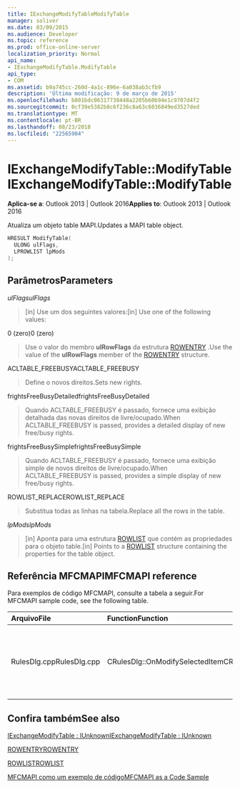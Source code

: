 ```yaml
---
title: IExchangeModifyTableModifyTable
manager: soliver
ms.date: 03/09/2015
ms.audience: Developer
ms.topic: reference
ms.prod: office-online-server
localization_priority: Normal
api_name:
- IExchangeModifyTable.ModifyTable
api_type:
- COM
ms.assetid: b9a745cc-260d-4a1c-896e-6a038ab3cfb9
description: 'Última modificação: 9 de março de 2015'
ms.openlocfilehash: b801bdc06317738448a2205b60b94e1c9707d4f2
ms.sourcegitcommit: 0cf39e5382b8c6f236c8a63c6036849ed3527ded
ms.translationtype: MT
ms.contentlocale: pt-BR
ms.lasthandoff: 08/23/2018
ms.locfileid: "22565904"
---
```

# <a name="iexchangemodifytablemodifytable"></a><span data-ttu-id="cda9d-103">IExchangeModifyTable::ModifyTable</span><span class="sxs-lookup"><span data-stu-id="cda9d-103">IExchangeModifyTable::ModifyTable</span></span>

  
  
<span data-ttu-id="cda9d-104">**Aplica-se a**: Outlook 2013 | Outlook 2016</span><span class="sxs-lookup"><span data-stu-id="cda9d-104">**Applies to**: Outlook 2013 | Outlook 2016</span></span> 
  
<span data-ttu-id="cda9d-105">Atualiza um objeto table MAPI.</span><span class="sxs-lookup"><span data-stu-id="cda9d-105">Updates a MAPI table object.</span></span>
  
```cpp
HRESULT ModifyTable( 
  ULONG ulFlags, 
  LPROWLIST lpMods 
); 

```

## <a name="parameters"></a><span data-ttu-id="cda9d-106">Parâmetros</span><span class="sxs-lookup"><span data-stu-id="cda9d-106">Parameters</span></span>

 <span data-ttu-id="cda9d-107">_ulFlags_</span><span class="sxs-lookup"><span data-stu-id="cda9d-107">_ulFlags_</span></span>
  
> <span data-ttu-id="cda9d-108">[in] Use um dos seguintes valores:</span><span class="sxs-lookup"><span data-stu-id="cda9d-108">[in] Use one of the following values:</span></span> 
    
<span data-ttu-id="cda9d-109">0 (zero)</span><span class="sxs-lookup"><span data-stu-id="cda9d-109">0 (zero)</span></span>
  
> <span data-ttu-id="cda9d-110">Use o valor do membro **ulRowFlags** da estrutura [ROWENTRY](rowentry.md) .</span><span class="sxs-lookup"><span data-stu-id="cda9d-110">Use the value of the **ulRowFlags** member of the [ROWENTRY](rowentry.md) structure.</span></span> 
    
<span data-ttu-id="cda9d-111">ACLTABLE_FREEBUSY</span><span class="sxs-lookup"><span data-stu-id="cda9d-111">ACLTABLE_FREEBUSY</span></span>
  
> <span data-ttu-id="cda9d-112">Define o novos direitos.</span><span class="sxs-lookup"><span data-stu-id="cda9d-112">Sets new rights.</span></span>
    
<span data-ttu-id="cda9d-113">frightsFreeBusyDetailed</span><span class="sxs-lookup"><span data-stu-id="cda9d-113">frightsFreeBusyDetailed</span></span>
  
> <span data-ttu-id="cda9d-114">Quando ACLTABLE_FREEBUSY é passado, fornece uma exibição detalhada das novas direitos de livre/ocupado.</span><span class="sxs-lookup"><span data-stu-id="cda9d-114">When ACLTABLE_FREEBUSY is passed, provides a detailed display of new free/busy rights.</span></span>
    
<span data-ttu-id="cda9d-115">frightsFreeBusySimple</span><span class="sxs-lookup"><span data-stu-id="cda9d-115">frightsFreeBusySimple</span></span>
  
> <span data-ttu-id="cda9d-116">Quando ACLTABLE_FREEBUSY é passado, fornece uma exibição simple de novos direitos de livre/ocupado.</span><span class="sxs-lookup"><span data-stu-id="cda9d-116">When ACLTABLE_FREEBUSY is passed, provides a simple display of new free/busy rights.</span></span>
    
<span data-ttu-id="cda9d-117">ROWLIST_REPLACE</span><span class="sxs-lookup"><span data-stu-id="cda9d-117">ROWLIST_REPLACE</span></span>
  
> <span data-ttu-id="cda9d-118">Substitua todas as linhas na tabela.</span><span class="sxs-lookup"><span data-stu-id="cda9d-118">Replace all the rows in the table.</span></span>
    
 <span data-ttu-id="cda9d-119">_lpMods_</span><span class="sxs-lookup"><span data-stu-id="cda9d-119">_lpMods_</span></span>
  
> <span data-ttu-id="cda9d-120">[in] Aponta para uma estrutura [ROWLIST](rowlist.md) que contém as propriedades para o objeto table.</span><span class="sxs-lookup"><span data-stu-id="cda9d-120">[in] Points to a [ROWLIST](rowlist.md) structure containing the properties for the table object.</span></span> 
    
## <a name="mfcmapi-reference"></a><span data-ttu-id="cda9d-121">Referência MFCMAPI</span><span class="sxs-lookup"><span data-stu-id="cda9d-121">MFCMAPI reference</span></span>

<span data-ttu-id="cda9d-122">Para exemplos de código MFCMAPI, consulte a tabela a seguir.</span><span class="sxs-lookup"><span data-stu-id="cda9d-122">For MFCMAPI sample code, see the following table.</span></span>
  
|<span data-ttu-id="cda9d-123">**Arquivo**</span><span class="sxs-lookup"><span data-stu-id="cda9d-123">**File**</span></span>|<span data-ttu-id="cda9d-124">**Function**</span><span class="sxs-lookup"><span data-stu-id="cda9d-124">**Function**</span></span>|<span data-ttu-id="cda9d-125">**Comment**</span><span class="sxs-lookup"><span data-stu-id="cda9d-125">**Comment**</span></span>|
|:-----|:-----|:-----|
|<span data-ttu-id="cda9d-126">RulesDlg.cpp</span><span class="sxs-lookup"><span data-stu-id="cda9d-126">RulesDlg.cpp</span></span>  <br/> |<span data-ttu-id="cda9d-127">CRulesDlg::OnModifySelectedItem</span><span class="sxs-lookup"><span data-stu-id="cda9d-127">CRulesDlg::OnModifySelectedItem</span></span>  <br/> |<span data-ttu-id="cda9d-128">MFCMAPI usa o método **IExchangeModifyTable::ModifyTable** para gravar uma regra modificada de volta à tabela de regras.</span><span class="sxs-lookup"><span data-stu-id="cda9d-128">MFCMAPI uses the **IExchangeModifyTable::ModifyTable** method to write a modified rule back to the table of rules.</span></span>  <br/> |
   
## <a name="see-also"></a><span data-ttu-id="cda9d-129">Confira também</span><span class="sxs-lookup"><span data-stu-id="cda9d-129">See also</span></span>



[<span data-ttu-id="cda9d-130">IExchangeModifyTable : IUnknown</span><span class="sxs-lookup"><span data-stu-id="cda9d-130">IExchangeModifyTable : IUnknown</span></span>](iexchangemodifytableiunknown.md)
  
[<span data-ttu-id="cda9d-131">ROWENTRY</span><span class="sxs-lookup"><span data-stu-id="cda9d-131">ROWENTRY</span></span>](rowentry.md)
  
[<span data-ttu-id="cda9d-132">ROWLIST</span><span class="sxs-lookup"><span data-stu-id="cda9d-132">ROWLIST</span></span>](rowlist.md)


[<span data-ttu-id="cda9d-133">MFCMAPI como um exemplo de código</span><span class="sxs-lookup"><span data-stu-id="cda9d-133">MFCMAPI as a Code Sample</span></span>](mfcmapi-as-a-code-sample.md)

